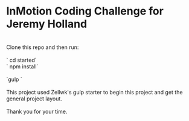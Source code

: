 # InMotion Coding Challenge for Jeremy Holland
<br>
Clone this repo and then run:
<br>
<br>
 ` cd started`<br>
` npm install`<br>
<br>
  `gulp
  `
  <br>
  <br>
This project used Zellwk's gulp starter to begin this project and get the general project layout. 
<br>
<br>
Thank you for your time. 
